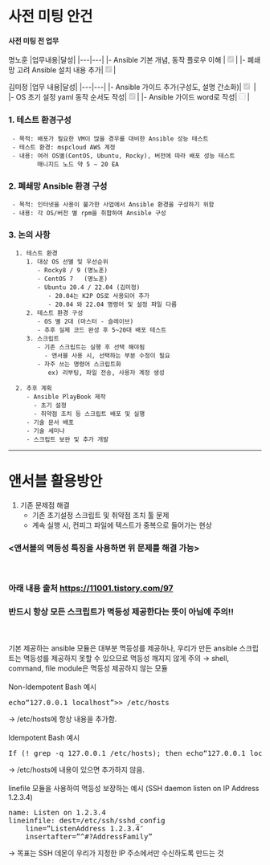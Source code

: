 # 사전 미팅 안건

<!--
목차  
[어디로 가기](#사전-미팅-안건)  
[어디로 가기](#사전-미팅-전-업무)  
[어디로 가기](#앤서블-활용방안)
-->

#### 사전 미팅 전 업무

명노훈
|업무내용|달성|
|---|---|
|- Ansible 기본 개념, 동작 플로우 이해 |<input type="checkbox" checked disabled>|
|- 폐쇄망 고려 Ansible 설치 내용 추가|<input type="checkbox" checked disabled>|


김미정
|업무 내용|달성|
|---|---|
|- Ansible 가이드 추가(구성도, 설명 간소화)|<input type="checkbox" checked disabled> |
|- OS 초기 설정 yaml 동작 순서도 작성|<input type="checkbox" checked disabled>|
|- Ansible 가이드 word로 작성|<input type="checkbox" disabled>|


### 1. 테스트 환경구성
     - 목적: 배포가 필요한 VM이 많을 경우를 대비한 Ansible 성능 테스트
     - 테스트 환경: mspcloud AWS 계정
     - 내용: 여러 OS별(CentOS, Ubuntu, Rocky), 버전에 따라 배포 성능 테스트
            매니지드 노드 약 5 ~ 20 EA

### 2. 폐쇄망 Ansible 환경 구성
     - 목적: 인터넷을 사용이 불가한 사업에서 Ansible 환경을 구성하기 위함
     - 내용: 각 OS/버전 별 rpm을 취합하여 Ansible 구성

### 3. 논의 사항
      1. 테스트 환경
         1. 대상 OS 선별 및 우선순위
            - Rocky8 / 9 (명노훈)
            - CentOS 7   (명노훈)
            - Ubuntu 20.4 / 22.04 (김미정)
               - 20.04는 K2P OS로 사용되어 추가
               - 20.04 와 22.04 명령어 및 설정 파일 다름
         2. 테스트 환경 구성
            - OS 별 2대 (마스터 - 슬레이브)
            - 추후 실제 코드 완성 후 5~20대 배포 테스트
         3. 스크립트
            - 기존 스크립트는 실행 후 선택 해야됨
              - 앤서블 사용 시, 선택하는 부분 수정이 필요 
            - 자주 쓰는 명령어 스크립트화
               ex) 리부팅, 파일 전송, 사용자 계정 생성 
  
      2. 추후 계획
         - Ansible PlayBook 제작
           - 초기 설정
           - 취약점 조치 등 스크립트 배포 및 실행 
         - 기술 문서 배포
         - 기술 세미나
         - 스크립트 보완 및 추가 개발


----
<!--
앤서블 python으로 개발  
Agent 설치 불필요  
통신 방법 : YAML/JSON

인벤토리
-> 관리 노드 목록
`/etc/ansible/hosts`



앤서블은 파이썬의 pip를 이용하거나, OS의 패키지 관리 도구를 이용하여 편리하게 설치할 수 있습니다.

파이썬을 이용하여 앤서블 버전을 설정하고 설치 하는 것을 추천합니다. 앤서블은 2.x, 3.x, 4.x 각 버전에 따라 문법이 다르기 때문에 테스트 환경과 실행환경의 버전을 고정하여 실행하는 것이 좋습니다. 

VS 코드에서 저장


----

1. 서버 상태 체크
   - 핑 날려서
2. 파일 배포
3. 파일 배포 후 스크립트 실행
   - 취약점 스크립트
4. OS 정보 체크

-----
-->
# 앤서블 활용방안

1. 기존 문제점 해결
   - 기존 초기설정 스크립트 및 취약점 조치 툴 문제
   - 계속 실행 시, 컨피그 파일에 텍스트가 중복으로 들어가는 현상

### <앤서블의 멱등성 특징을 사용하면 위 문제를 해결 가능>  
  
<br>

### 아래 내용 출처 https://11001.tistory.com/97
### 반드시 항상 모든 스크립트가 멱등성 제공한다는 뜻이 아님에 주의!!
<br>
<br>
기본 제공하는 ansible 모듈은 대부분 멱등성를 제공하나,  
우리가 만든 ansible 스크립트는 멱등성를 제공하지 못할 수 있으므로 멱등성 깨지지 않게 주의  
→ shell, command, file module은 멱등성 제공하지 않는 모듈

<br>
<br>
Non-Idempotent Bash 예시
<pre>
echo“127.0.0.1 localhost”>> /etc/hosts
</pre>  
→ /etc/hosts에 항상 내용을 추가함.

<br>
<br>
Idempotent Bash 예시
<pre>
If (! grep -q 127.0.0.1 /etc/hosts); then echo“127.0.0.1 localhost”>> /etc/hosts; fi
</pre>
→ /etc/hosts에 내용이 있으면 추가하지 않음. 

<br>
<br>
linefile 모듈을 사용하여 멱등성 보장하는 예시 (SSH daemon listen on IP Address 1.2.3.4)  
<pre>
name: Listen on 1.2.3.4  
lineinfile: dest=/etc/ssh/sshd_config  
    line=”ListenAddress 1.2.3.4″  
    insertafter=”^#?AddressFamily”  
</pre>
→ 목표는 SSH 데몬이 우리가 지정한 IP 주소에서만 수신하도록 만드는 것